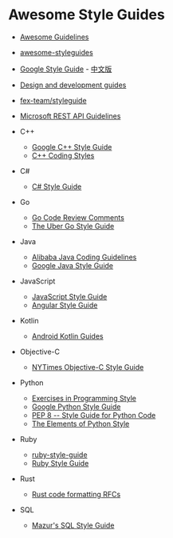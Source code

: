 # Awesome Style Guides

- [Awesome Guidelines](https://github.com/Kristories/awesome-guidelines)
- [awesome-styleguides](https://github.com/streamich/awesome-styleguides)
- [Google Style Guide](https://github.com/google/styleguide) - [中文版](https://github.com/zh-google-styleguide/zh-google-styleguide)
- [Design and development guides](https://github.com/NARKOZ/guides)
- [fex-team/styleguide](https://github.com/fex-team/styleguide)
- [Microsoft REST API Guidelines](https://github.com/Microsoft/api-guidelines)

- C++
    - [Google C++ Style Guide](https://google.github.io/styleguide/cppguide.html)
    - [C++ Coding Styles](https://github.com/fffaraz/awesome-cpp#coding-style)

- C#
    - [C# Style Guide](https://github.com/quozd/awesome-dotnet#style-guide)

- Go
    - [Go Code Review Comments](https://github.com/golang/go/wiki/CodeReviewComments)
    - [The Uber Go Style Guide](https://github.com/uber-go/guide)

- Java
    - [Alibaba Java Coding Guidelines](https://github.com/alibaba/Alibaba-Java-Coding-Guidelines)
    - [Google Java Style Guide](https://google.github.io/styleguide/javaguide.html)

- JavaScript
    - [JavaScript Style Guide](https://github.com/airbnb/javascript)
    - [Angular Style Guide](https://github.com/mgechev/angularjs-style-guide)

- Kotlin
    - [Android Kotlin Guides](https://github.com/android/kotlin-guides)

- Objective-C
    - [NYTimes Objective-C Style Guide](https://github.com/NYTimes/objective-c-style-guide)

- Python
    - [Exercises in Programming Style](https://github.com/crista/exercises-in-programming-style)
    - [Google Python Style Guide](https://google.github.io/styleguide/pyguide.html)
    - [PEP 8 -- Style Guide for Python Code](https://www.python.org/dev/peps/pep-0008/)
    - [The Elements of Python Style](https://github.com/amontalenti/elements-of-python-style)

- Ruby
    - [ruby-style-guide](https://github.com/bbatsov/ruby-style-guide)
    - [Ruby Style Guide](https://github.com/airbnb/ruby)

- Rust
    - [Rust code formatting RFCs](https://github.com/rust-lang-nursery/fmt-rfcs)

- SQL
    - [Mazur's SQL Style Guide](https://github.com/mattm/sql-style-guide)
